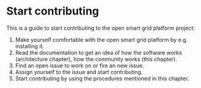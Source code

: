 <!--
SPDX-FileCopyrightText: Contributors to the GXF project

SPDX-License-Identifier: Apache-2.0
-->

# Start contributing

This is a guide to start contributing to the open smart grid platform project:

1. Make yourself comfortable with the open smart grid platform by e.g. installing it.
2. Read the documentation to get an idea of how the software works \(architecture chapter\), how the community works \(this chapter\).
3. Find an open issue to work on or fire an new issue.
4. Assign yourself to the issue and start contributing.
5. Start contributing by using the procedures mentioned in this chapter.

